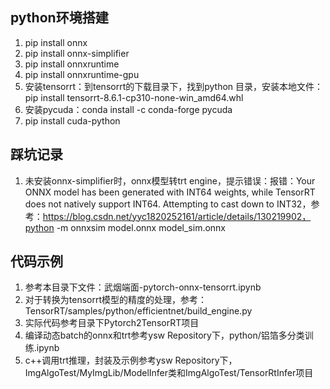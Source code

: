 ## python环境搭建
1. pip install onnx
2. pip install onnx-simplifier
3. pip install onnxruntime
4. pip install onnxruntime-gpu
5. 安装tensorrt：到tensorrt的下载目录下，找到python 目录，安装本地文件：pip install tensorrt-8.6.1-cp310-none-win_amd64.whl
6. 安装pycuda：conda install -c conda-forge pycuda
7. pip install cuda-python

## 踩坑记录
1. 未安装onnx-simplifier时，onnx模型转trt engine，提示错误：报错：Your ONNX model has been generated with INT64 weights, while TensorRT does not natively support INT64. Attempting to cast down to INT32，参考：https://blog.csdn.net/yyc1820252161/article/details/130219902，python -m onnxsim model.onnx model_sim.onnx

## 代码示例
1. 参考本目录下文件：武烟端面-pytorch-onnx-tensorrt.ipynb
2. 对于转换为tensorrt模型的精度的处理，参考：TensorRT/samples/python/efficientnet/build_engine.py
3. 实际代码参考目录下Pytorch2TensorRT项目
4. 编译动态batch的onnx和trt参考ysw Repository下，python/铝箔多分类训练.ipynb
5. c++调用trt推理，封装及示例参考ysw Repository下，ImgAlgoTest/MyImgLib/ModelInfer类和ImgAlgoTest/TensorRtInfer项目

